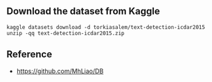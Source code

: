 ## Download the dataset from Kaggle

```shell
kaggle datasets download -d torkiasalem/text-detection-icdar2015
unzip -qq text-detection-icdar2015.zip
```

## Reference

- https://github.com/MhLiao/DB
